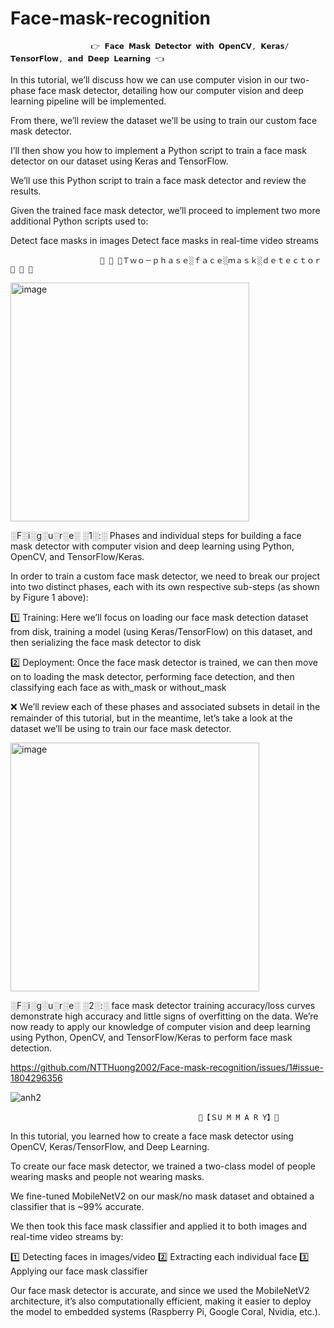 # Face-mask-recognition
                      👉 𝗙𝗮𝗰𝗲 𝗠𝗮𝘀𝗸 𝗗𝗲𝘁𝗲𝗰𝘁𝗼𝗿 𝘄𝗶𝘁𝗵 𝗢𝗽𝗲𝗻𝗖𝗩, 𝗞𝗲𝗿𝗮𝘀/𝗧𝗲𝗻𝘀𝗼𝗿𝗙𝗹𝗼𝘄, 𝗮𝗻𝗱 𝗗𝗲𝗲𝗽 𝗟𝗲𝗮𝗿𝗻𝗶𝗻𝗴 👈

In this tutorial, we’ll discuss how we can use computer vision in our two-phase face mask detector, detailing how our computer vision and deep learning pipeline will be implemented.

From there, we’ll review the dataset we’ll be using to train our custom face mask detector.

I’ll then show you how to implement a Python script to train a face mask detector on our dataset using Keras and TensorFlow.

We’ll use this Python script to train a face mask detector and review the results.

Given the trained face mask detector, we’ll proceed to implement two more additional Python scripts used to:

Detect  face masks in images
Detect face masks in real-time video streams

                        📜 📃 📄Ｔｗｏ－ｐｈａｓｅ░ｆａｃｅ░ｍａｓｋ░ｄｅｔｅｃｔｏｒ 📜 📃 📄
<img width="382" alt="image" src="https://github.com/NTTHuong2002/Face-mask-recognition/assets/130816726/9b8f430c-a6ff-440f-9a6e-3c17e584b069">

░F░i░g░u░r░e░ ░1░:░ Phases and individual steps for building a  face mask detector with computer vision and deep learning using Python, OpenCV, and TensorFlow/Keras.

In order to train a custom face mask detector, we need to break our project into two distinct phases, each with its own respective sub-steps (as shown by Figure 1 above):

1️⃣ Training: Here we’ll focus on loading our face mask detection dataset from disk, training a model (using Keras/TensorFlow) on this dataset, and then serializing the face mask detector to disk

2️⃣ Deployment: Once the face mask detector is trained, we can then move on to loading the mask detector, performing face detection, and then classifying each face as with_mask or without_mask

❌ We’ll review each of these phases and associated subsets in detail in the remainder of this tutorial, but in the meantime, let’s take a look at the dataset we’ll be using to train our  face mask detector.

<img width="398" alt="image" src="https://github.com/NTTHuong2002/Face-mask-recognition/assets/130816726/d28927da-450e-4280-adce-7242a3fc4d74">

░F░i░g░u░r░e░ ░2░:░  face mask detector training accuracy/loss curves demonstrate high accuracy and little signs of overfitting on the data. We’re now ready to apply our knowledge of computer vision and deep learning using Python, OpenCV, and TensorFlow/Keras to perform face mask detection.

https://github.com/NTTHuong2002/Face-mask-recognition/issues/1#issue-1804296356

![anh2](https://github.com/NTTHuong2002/Face-mask-recognition/assets/130816726/89527140-ebb7-46d8-9135-a15a1cb27bf6)


                                              🔔【﻿ＳU M M A R Y】🔔
In this tutorial, you learned how to create a  face mask detector using OpenCV, Keras/TensorFlow, and Deep Learning.

To create our face mask detector, we trained a two-class model of people wearing masks and people not wearing masks.

We fine-tuned MobileNetV2 on our mask/no mask dataset and obtained a classifier that is ~99% accurate.

We then took this face mask classifier and applied it to both images and real-time video streams by:

1️⃣ Detecting faces in images/video
2️⃣ Extracting each individual face
3️⃣ Applying our face mask classifier

Our face mask detector is accurate, and since we used the MobileNetV2 architecture, it’s also computationally efficient, making it easier to deploy the model to embedded systems (Raspberry Pi, Google Coral, Nvidia, etc.).
